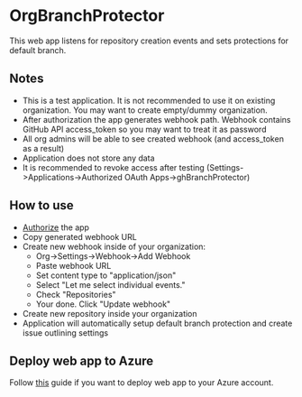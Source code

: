 # OrgBranchProtector
This web app listens for repository creation events and sets protections for default branch.

## Notes
* This is a test application. It is not recommended to use it on existing organization. You may want to create empty/dummy organization.
* After authorization the app generates webhook path. Webhook contains GitHub API access_token so you may want to treat it as password
* All org admins will be able to see created webhook (and access_token as a result)
* Application does not store any data
* It is recommended to revoke access after testing (Settings->Applications->Authorized OAuth Apps->ghBranchProtector)

## How to use
* [Authorize](https://ghbranchprotector.azurewebsites.net/authorize) the app
* Copy generated webhook URL
* Create new webhook inside of your organization:
    * Org->Settings->Webhook->Add Webhook
    * Paste webhook URL
    * Set content type to "application/json"
    * Select "Let me select individual events."
    * Check "Repositories"
    * Your done. Click "Update webhook"
* Create new repository inside your organization
* Application will automatically setup default branch protection and create issue outlining settings

## Deploy web app to Azure
Follow [this](https://docs.microsoft.com/en-us/azure/app-service/containers/quickstart-python?toc=%2Fpython%2Fazure%2FTOC.json&tabs=bash) guide if you want to deploy web app to your Azure account.
